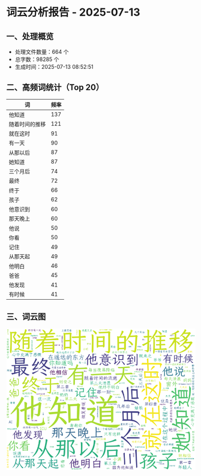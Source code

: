# 词云分析报告 - 2025-07-13

## 一、处理概览
- 处理文件数量：664 个
- 总字数：98285 个
- 生成时间：2025-07-13 08:52:51

## 二、高频词统计（Top 20）
| 词 | 频率 |
|----|----|
| 他知道 | 137 |
| 随着时间的推移 | 121 |
| 就在这时 | 91 |
| 有一天 | 90 |
| 从那以后 | 87 |
| 她知道 | 87 |
| 三个月后 | 74 |
| 最终 | 72 |
| 终于 | 66 |
| 孩子 | 62 |
| 他意识到 | 60 |
| 那天晚上 | 60 |
| 他说 | 50 |
| 你看 | 50 |
| 记住 | 49 |
| 从那天起 | 49 |
| 他明白 | 46 |
| 爸爸 | 45 |
| 他发现 | 41 |
| 有时候 | 41 |


## 三、词云图
![词云图](../images/wordcloud_20250713.png)
